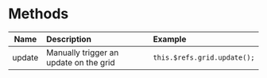 # Methods

| Name         | Description | Example
| ------------- |:-------------|:-------------|
| update | Manually trigger an update on the grid | `this.$refs.grid.update();` |